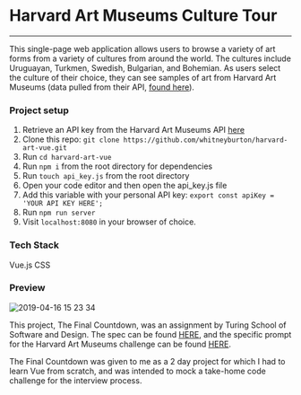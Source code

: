 # Harvard Art Museums Culture Tour
---
This single-page web application allows users to browse a variety of art forms from a variety of cultures from around the world. The cultures include Uruguayan, Turkmen, Swedish, Bulgarian, and Bohemian. As users select the culture of their choice, they can see samples of art from Harvard Art Museums (data pulled from their API, [found here](https://www.harvardartmuseums.org/collections/api)).

### Project setup
1. Retrieve an API key from the Harvard Art Museums API [here](https://www.harvardartmuseums.org/collections/api)  
2. Clone this repo: `git clone https://github.com/whitneyburton/harvard-art-vue.git`
3. Run `cd harvard-art-vue`
4. Run `npm i` from the root directory for dependencies
5. Run `touch api_key.js` from the root directory
6. Open your code editor and then open the api_key.js file
7. Add this variable with your personal API key:
`export const apiKey = 'YOUR API KEY HERE';` 
8. Run `npm run server` 
9. Visit `localhost:8080` in your browser of choice.

### Tech Stack
Vue.js
CSS

### Preview
![2019-04-16 15 23 34](https://user-images.githubusercontent.com/33883645/56245061-abac5880-605b-11e9-9242-c90a61fab993.gif)

This project, The Final Countdown, was an assignment by Turing School of Software and Design. The spec can be found [HERE](http://frontend.turing.io/projects/final-countdown.html), and the specific prompt for the Harvard Art Museums challenge can be found [HERE](https://gist.github.com/letakeane/16882c0604830c5482b25431a6a6cb19).

The Final Countdown was given to me as a 2 day project for which I had to learn Vue from scratch, and was intended to mock a take-home code challenge for the interview process. 